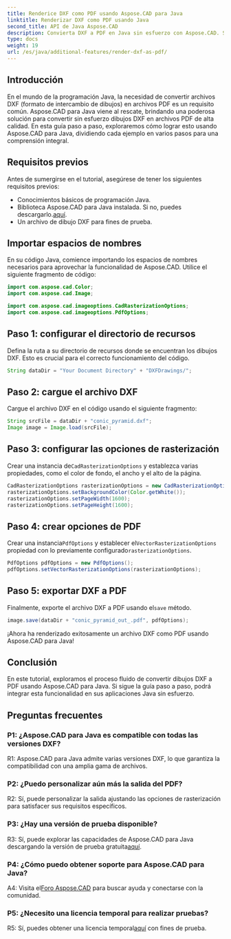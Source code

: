 ```yaml
---
title: Renderice DXF como PDF usando Aspose.CAD para Java
linktitle: Renderizar DXF como PDF usando Java
second_title: API de Java Aspose.CAD
description: Convierta DXF a PDF en Java sin esfuerzo con Aspose.CAD. Siga nuestra guía paso a paso para un renderizado perfecto.
type: docs
weight: 19
url: /es/java/additional-features/render-dxf-as-pdf/
---
```

## Introducción

En el mundo de la programación Java, la necesidad de convertir archivos DXF (formato de intercambio de dibujos) en archivos PDF es un requisito común. Aspose.CAD para Java viene al rescate, brindando una poderosa solución para convertir sin esfuerzo dibujos DXF en archivos PDF de alta calidad. En esta guía paso a paso, exploraremos cómo lograr esto usando Aspose.CAD para Java, dividiendo cada ejemplo en varios pasos para una comprensión integral.

## Requisitos previos

Antes de sumergirse en el tutorial, asegúrese de tener los siguientes requisitos previos:

- Conocimientos básicos de programación Java.
-  Biblioteca Aspose.CAD para Java instalada. Si no, puedes descargarlo.[aquí](https://releases.aspose.com/cad/java/).
- Un archivo de dibujo DXF para fines de prueba.

## Importar espacios de nombres

En su código Java, comience importando los espacios de nombres necesarios para aprovechar la funcionalidad de Aspose.CAD. Utilice el siguiente fragmento de código:

```java
import com.aspose.cad.Color;
import com.aspose.cad.Image;

import com.aspose.cad.imageoptions.CadRasterizationOptions;
import com.aspose.cad.imageoptions.PdfOptions;
```

## Paso 1: configurar el directorio de recursos

Defina la ruta a su directorio de recursos donde se encuentran los dibujos DXF. Esto es crucial para el correcto funcionamiento del código. 

```java
String dataDir = "Your Document Directory" + "DXFDrawings/";
```

## Paso 2: cargue el archivo DXF

Cargue el archivo DXF en el código usando el siguiente fragmento:

```java
String srcFile = dataDir + "conic_pyramid.dxf";
Image image = Image.load(srcFile);
```

## Paso 3: configurar las opciones de rasterización

 Crear una instancia de`CadRasterizationOptions` y establezca varias propiedades, como el color de fondo, el ancho y el alto de la página.

```java
CadRasterizationOptions rasterizationOptions = new CadRasterizationOptions();
rasterizationOptions.setBackgroundColor(Color.getWhite());
rasterizationOptions.setPageWidth(1600);
rasterizationOptions.setPageHeight(1600);
```

## Paso 4: crear opciones de PDF

 Crear una instancia`PdfOptions` y establecer el`VectorRasterizationOptions` propiedad con lo previamente configurado`rasterizationOptions`.

```java
PdfOptions pdfOptions = new PdfOptions();
pdfOptions.setVectorRasterizationOptions(rasterizationOptions);
```

## Paso 5: exportar DXF a PDF

 Finalmente, exporte el archivo DXF a PDF usando el`save` método.

```java
image.save(dataDir + "conic_pyramid_out_.pdf", pdfOptions);
```

¡Ahora ha renderizado exitosamente un archivo DXF como PDF usando Aspose.CAD para Java!

## Conclusión

En este tutorial, exploramos el proceso fluido de convertir dibujos DXF a PDF usando Aspose.CAD para Java. Si sigue la guía paso a paso, podrá integrar esta funcionalidad en sus aplicaciones Java sin esfuerzo.

## Preguntas frecuentes

### P1: ¿Aspose.CAD para Java es compatible con todas las versiones DXF?

R1: Aspose.CAD para Java admite varias versiones DXF, lo que garantiza la compatibilidad con una amplia gama de archivos.

### P2: ¿Puedo personalizar aún más la salida del PDF?

R2: Sí, puede personalizar la salida ajustando las opciones de rasterización para satisfacer sus requisitos específicos.

### P3: ¿Hay una versión de prueba disponible?

 R3: Sí, puede explorar las capacidades de Aspose.CAD para Java descargando la versión de prueba gratuita[aquí](https://releases.aspose.com/).

### P4: ¿Cómo puedo obtener soporte para Aspose.CAD para Java?

 A4: Visita el[Foro Aspose.CAD](https://forum.aspose.com/c/cad/19) para buscar ayuda y conectarse con la comunidad.

### P5: ¿Necesito una licencia temporal para realizar pruebas?

 R5: Sí, puedes obtener una licencia temporal[aquí](https://purchase.aspose.com/temporary-license/) con fines de prueba.